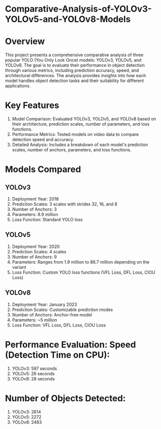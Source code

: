 # Comparative-Analysis-of-YOLOv3-YOLOv5-and-YOLOv8-Models

# Overview
This project presents a comprehensive comparative analysis of three popular YOLO (You Only Look Once) models: YOLOv3, YOLOv5, and YOLOv8. The goal is to evaluate their performance in object detection through various metrics, including prediction accuracy, speed, and architectural differences. The analysis provides insights into how each model handles object detection tasks and their suitability for different applications.

# Key Features
1. Model Comparison: Evaluated YOLOv3, YOLOv5, and YOLOv8 based on their architecture, prediction scales, number of parameters, and loss functions.
2. Performance Metrics: Tested models on video data to compare detection speed and accuracy.
3. Detailed Analysis: Includes a breakdown of each model's prediction scales, number of anchors, parameters, and loss functions.


# Models Compared
## YOLOv3
1. Deployment Year: 2018
2. Prediction Scales: 3 scales with strides 32, 16, and 8
3. Number of Anchors: 3
4. Parameters: 8.9 million
5. Loss Function: Standard YOLO loss

## YOLOv5
1. Deployment Year: 2020
2. Prediction Scales: 4 scales
3. Number of Anchors: 9
4. Parameters: Ranges from 1.9 million to 86.7 million depending on the variant
5. Loss Function: Custom YOLO loss functions (VFL Loss, DFL Loss, CIOU Loss)


## YOLOv8
1. Deployment Year: January 2023
2. Prediction Scales: Customizable prediction modes
3. Number of Anchors: Anchor-free model
4. Parameters: ~5 million
5. Loss Function: VFL Loss, DFL Loss, CIOU Loss


# Performance Evaluation: Speed (Detection Time on CPU):

1. YOLOv3: 597 seconds
2. YOLOv5: 26 seconds
3. YOLOv8: 28 seconds

# Number of Objects Detected:
1. YOLOv3: 2614
2. YOLOv5: 2272
3. YOLOv8: 2483
